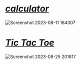 # [***calculator***](https://github.com/yasinnorozzadeh/python-course2/blob/main/assignment%2019/practice/calculator.py)
![Screenshot 2023-08-11 164307](https://github.com/yasinnorozzadeh/python-course2/assets/88095232/0889bd98-4901-4188-a2f8-019cd08fd5e0)
# [***Tic Tac Toe***]()
![Screenshot 2023-08-25 201817](https://github.com/yasinnorozzadeh/python-course2/assets/88095232/0cb73b0b-f88e-48a4-8a9f-627365c4741a)
